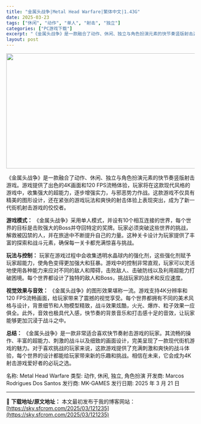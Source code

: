 ```yaml
---
title: "金属头战争|Metal Head Warfare|繁体中文|1.43G"
date: 2025-03-23
tags: ["休闲", "动作", "单人", "射击", "独立"]
categories: ["PC游戏下载"]
excerpt: "《金属头战争》是一款融合了动作、休闲、独立与角色扮演元素的快节奏竖版射击游戏。游戏提供了出色的4K画面和120 FPS流畅体验，玩家将在这款现代风格的游戏中，收集强大的超能力，逐步增强实力，与邪恶势力作战。这款游戏不仅具有精美的图形设计，还在紧张的游戏玩法和爽快的射击体验上表现突出，成为了新一代街机&hellip;"
layout: post
---
```


<img class="aligncenter size-full wp-image-121236" src="https://sky.sfcrom.com/wp-content/uploads/2025/03/202503230106471.webp" alt="" width="660" height="308" />
<p class="" data-start="35" data-end="202">《金属头战争》是一款融合了动作、休闲、独立与角色扮演元素的快节奏竖版射击游戏。游戏提供了出色的4K画面和120 FPS流畅体验，玩家将在这款现代风格的游戏中，收集强大的超能力，逐步增强实力，与邪恶势力作战。这款游戏不仅具有精美的图形设计，还在紧张的游戏玩法和爽快的射击体验上表现突出，成为了新一代街机射击游戏的佼佼者。</p>
<p class="" data-start="204" data-end="343"><strong data-start="204" data-end="213">游戏模式：</strong> 《金属头战争》采用单人模式，并设有10个相互连接的世界，每个世界的目标是击败强大的Boss并夺回特定的奖牌。玩家必须突破这些世界的挑战，解救被囚禁的人，并在旅途中不断提升自己的力量。这种关卡设计为玩家提供了丰富的探索和战斗元素，确保每一关卡都充满惊喜与挑战。</p>
<p class="" data-start="345" data-end="493"><strong data-start="345" data-end="355">玩法与控制：</strong> 玩家在游戏过程中会收集透明水晶球内的强化剂，这些强化剂赋予玩家超能力，使角色变得更加强大和狂暴。游戏中的控制非常直观，玩家可以灵活地使用各种能力来应对不同的敌人和障碍，击败敌人、击破防线以及利用超能力打破困境。每个世界都设计了独特的敌人和Boss，挑战玩家的战术和反应速度。</p>
<p class="" data-start="495" data-end="658"><strong data-start="495" data-end="507">视觉效果与音效：</strong> 《金属头战争》的图形效果堪称一流。游戏支持4K分辨率和120 FPS流畅画面，给玩家带来了震撼的视觉享受。每个世界都拥有不同的美术风格与设计，背景细节和人物模型精致，战斗效果炫酷，火光、爆炸、粒子效果一应俱全。此外，音效也极具代入感，快节奏的背景音乐和打击感十足的音效，让玩家能够更加沉浸于战斗之中。</p>
<p class="" data-start="660" data-end="820"><strong data-start="660" data-end="667">总结：</strong> 《金属头战争》是一款非常适合喜欢快节奏射击游戏的玩家。其流畅的操作、丰富的超能力、刺激的战斗以及细致的画面设计，完美呈现了一款现代街机游戏的魅力。对于喜欢挑战的玩家来说，这款游戏提供了充满刺激和爽快的战斗体验，每个世界的设计都能给玩家带来新的乐趣和挑战。相信在未来，它会成为4K射击游戏爱好者的必玩之选。</p>
名称: Metal Head Warfare
类型: 动作, 休闲, 独立, 角色扮演
开发商: Marcos Rodrigues Dos Santos
发行商: MK-GAMES
发行日期: 2025 年 3 月 21 日

---
📖 **下载地址/原文地址：** 本文最初发布于我的博客网站：[https://sky.sfcrom.com/2025/03/121235](https://sky.sfcrom.com/2025/03/121235)
